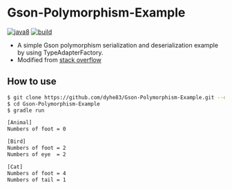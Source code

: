 # Gson-Polymorphism-Example
[![java8](https://img.shields.io/badge/java-8.0-orange.svg?style=popout)](https://www.java.com)
[![build](https://travis-ci.org/dyhe83/Gson-Polymorphism-Example.svg?branch=master)](https://travis-ci.org/dyhe83/Gson-Polymorphism-Example)

* A simple Gson polymorphism serialization and deserialization example by using TypeAdapterFactory.
* Modified from [stack overflow](https://stackoverflow.com/questions/36780871/gson-deserialize-json-array-with-multiple-object-types/36784255#36784255) 

## How to use
```sh
$ git clone https://github.com/dyhe83/Gson-Polymorphism-Example.git --depth=1
$ cd Gson-Polymorphism-Example
$ gradle run

[Animal]
Numbers of foot = 0

[Bird]
Numbers of foot = 2
Numbers of eye  = 2

[Cat]
Numbers of foot = 4
Numbers of tail = 1
```
